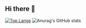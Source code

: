 ## Hi there 👋

[![Top Langs](https://github-readme-stats.vercel.app/api/top-langs/?username=allanasr&show_icons=true&theme=ambient_gradient  )](https://github.com/anuraghazra/github-readme-stats)  ![Anurag's GitHub stats](https://github-readme-stats.vercel.app/api?username=allanasr&show_icons=true&theme=ambient_gradient  )                    



